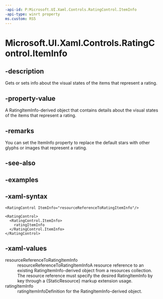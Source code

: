 ```yaml
---
-api-id: P:Microsoft.UI.Xaml.Controls.RatingControl.ItemInfo
-api-type: winrt property
ms.custom: RS5
---
```

<!-- Property syntax.
public RatingItemInfo ItemInfo { get;  set; }
-->

# Microsoft.UI.Xaml.Controls.RatingControl.ItemInfo


## -description

Gets or sets info about the visual states of the items that represent a rating.


## -property-value

A RatingItemInfo-derived object that contains details about the visual states of the items that represent a rating.


## -remarks

You can set the ItemInfo property to replace the default stars with other glyphs or images that represent a rating.


## -see-also


## -examples


## -xaml-syntax

```xaml
<RatingControl ItemInfo="resourceReferenceToRatingItemInfo"/>
```

```xaml
<RatingControl>
  <RatingControl.ItemInfo>
    ratingItemInfo
  </RatingControl.ItemInfo>
</RatingControl>
```


## -xaml-values

<dl><dt>resourceReferenceToRatingItemInfo</dt><dd>resourceReferenceToRatingItemInfoA resource reference to an existing RatingItemInfo-derived object from a resources collection. The resource reference must specify the desired RatingItemInfo by key through a {StaticResource} markup extension usage.</dd>
<dt>ratingItemInfo</dt><dd>ratingItemInfoDefinition for the RatingItemInfo-derived object.</dd>
</dl>


